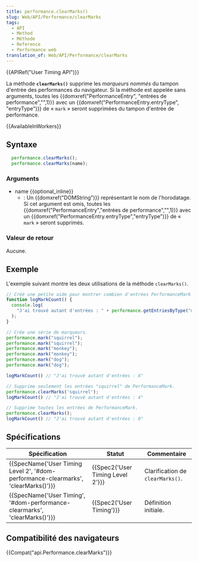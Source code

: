 ```yaml
---
title: performance.clearMarks()
slug: Web/API/Performance/clearMarks
tags:
  - API
  - Method
  - Méthode
  - Reference
  - Performance web
translation_of: Web/API/Performance/clearMarks
---
```

{{APIRef("User Timing API")}}

La méthode **`clearMarks()`** supprime les _marqueurs nommés_ du tampon d'entrée des performances du navigateur. Si la méthode est appelée sans arguments, toutes les {{domxref("PerformanceEntry", "entrées de performance","",1)}} avec un {{domxref("PerformanceEntry.entryType", "entryType")}} de « `mark` » seront supprimées du tampon d'entrée de performance.

{{AvailableInWorkers}}

## Syntaxe

```js
  performance.clearMarks();
  performance.clearMarks(name);
```

### Arguments

- name {{optional_inline}}
  - : Un {{domxref("DOMString")}} représentant le nom de l'horodatage. Si cet argument est omis, toutes les {{domxref("PerformanceEntry","entrées de performance","",1)}} avec un {{domxref("PerformanceEntry.entryType","entryType")}} de « `mark` » seront supprimés.

### Valeur de retour

Aucune.

## Exemple

L'exemple suivant montre les deux utilisations de la méthode `clearMarks()`.

```js
// Créé une petite aide pour montrer combien d'entrées PerformanceMark il y a.
function logMarkCount() {
  console.log(
    "J'ai trouvé autant d'entrées : " + performance.getEntriesByType("mark").length
  );
}

// Crée une série de marqueurs.
performance.mark("squirrel");
performance.mark("squirrel");
performance.mark("monkey");
performance.mark("monkey");
performance.mark("dog");
performance.mark("dog");

logMarkCount() // "J'ai trouvé autant d'entrées : 6"

// Supprime seulement les entrées "squirrel" de PerformanceMark.
performance.clearMarks('squirrel');
logMarkCount() // "J'ai trouvé autant d'entrées : 4"

// Supprime toutes les entrées de PerformanceMark.
performance.clearMarks();
logMarkCount() // "J'ai trouvé autant d'entrées : 0"
```

## Spécifications

| Spécification                                                                                                            | Statut                                       | Commentaire                      |
| ------------------------------------------------------------------------------------------------------------------------ | -------------------------------------------- | -------------------------------- |
| {{SpecName('User Timing Level 2', '#dom-performance-clearmarks', 'clearMarks()')}} | {{Spec2('User Timing Level 2')}} | Clarification de `clearMarks()`. |
| {{SpecName('User Timing', '#dom-performance-clearmarks', 'clearMarks()')}}                     | {{Spec2('User Timing')}}             | Définition initiale.             |

## Compatibilité des navigateurs

{{Compat("api.Performance.clearMarks")}}
